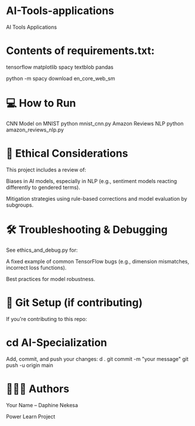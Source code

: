# AI-Tools-applications
AI Tools Applications
 # Contents of requirements.txt:
tensorflow
matplotlib
spacy
textblob
pandas

python -m spacy download en_core_web_sm
# 💻 How to Run
CNN Model on MNIST
python mnist_cnn.py
Amazon Reviews NLP
python amazon_reviews_nlp.py
# 🧠 Ethical Considerations
This project includes a review of:

Biases in AI models, especially in NLP (e.g., sentiment models reacting differently to gendered terms).

Mitigation strategies using rule-based corrections and model evaluation by subgroups.

# 🛠 Troubleshooting & Debugging
See ethics_and_debug.py for:

A fixed example of common TensorFlow bugs (e.g., dimension mismatches, incorrect loss functions).

Best practices for model robustness.

# 🔐 Git Setup (if contributing)
If you're contributing to this repo:


# cd AI-Specialization
Add, commit, and push your changes:
d .
git commit -m "your message"
git push -u origin main
# 👩🏽‍💻 Authors
Your Name – Daphine Nekesa

Power Learn Project

